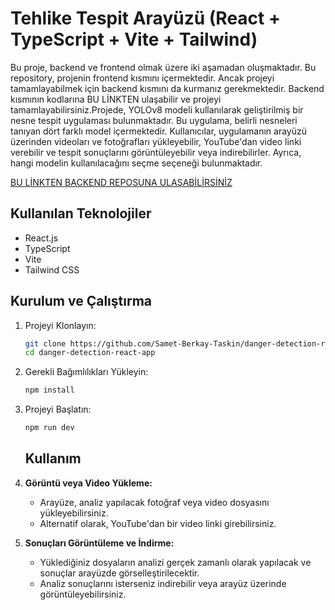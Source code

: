 # Tehlike Tespit Arayüzü (React + TypeScript + Vite + Tailwind)


Bu proje, backend ve frontend olmak üzere iki aşamadan oluşmaktadır. Bu repository, projenin frontend kısmını içermektedir. Ancak projeyi tamamlayabilmek için backend kısmını da kurmanız gerekmektedir. Backend kısmının kodlarına BU LİNKTEN ulaşabilir ve projeyi tamamlayabilirsiniz.Projede, YOLOv8 modeli kullanılarak geliştirilmiş bir nesne tespit uygulaması bulunmaktadır. Bu uygulama, belirli nesneleri tanıyan dört farklı model içermektedir. Kullanıcılar, uygulamanın arayüzü üzerinden videoları ve fotoğrafları yükleyebilir, YouTube'dan video linki verebilir ve tespit sonuçlarını görüntüleyebilir veya indirebilirler. Ayrıca, hangi modelin kullanılacağını seçme seçeneği bulunmaktadır.

[BU LİNKTEN BACKEND REPOSUNA ULAŞABİLİRSİNİZ](https://github.com/Samet-Berkay-Taskin/danger-detection-react-app)

## Kullanılan Teknolojiler
- React.js
- TypeScript
- Vite
- Tailwind CSS


## Kurulum ve Çalıştırma

1. Projeyi Klonlayın:
   ```bash
   git clone https://github.com/Samet-Berkay-Taskin/danger-detection-react-app.git
   cd danger-detection-react-app
   ```

2. Gerekli Bağımlılıkları Yükleyin:
   ```bash
   npm install
   ```

3. Projeyi Başlatın:
   ```bash
   npm run dev
   ```

   ## Kullanım

1. **Görüntü veya Video Yükleme:**
   - Arayüze, analiz yapılacak fotoğraf veya video dosyasını yükleyebilirsiniz.
   - Alternatif olarak, YouTube'dan bir video linki girebilirsiniz.

2. **Sonuçları Görüntüleme ve İndirme:**
   - Yüklediğiniz dosyaların analizi gerçek zamanlı olarak yapılacak ve sonuçlar arayüzde görselleştirilecektir.
   - Analiz sonuçlarını isterseniz indirebilir veya arayüz üzerinde görüntüleyebilirsiniz.
